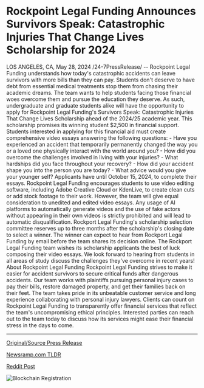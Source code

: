 # Rockpoint Legal Funding Announces Survivors Speak: Catastrophic Injuries That Change Lives Scholarship for 2024

LOS ANGELES, CA, May 28, 2024 /24-7PressRelease/ -- Rockpoint Legal Funding understands how today's catastrophic accidents can leave survivors with more bills than they can pay. Students don't deserve to have debt from essential medical treatments stop them from chasing their academic dreams.   The team wants to help students facing those financial woes overcome them and pursue the education they deserve. As such, undergraduate and graduate students alike will have the opportunity to apply for Rockpoint Legal Funding's Survivors Speak: Catastrophic Injuries That Change Lives Scholarship ahead of the 2024/25 academic year.  This scholarship promises its winning student $2,500 in financial support. Students interested in applying for this financial aid must create comprehensive video essays answering the following questions:  - Have you experienced an accident that temporarily permanently changed the way you or a loved one physically interact with the world around you? - How did you overcome the challenges involved in living with your injuries? - What hardships did you face throughout your recovery? - How did your accident shape you into the person you are today? - What advice would you give your younger self?  Applicants have until October 15, 2024, to complete their essays. Rockpoint Legal Funding encourages students to use video editing software, including Adobe Creative Cloud or KdenLive, to create clean cuts or add stock footage to their work. However, the team will give equal consideration to unedited and edited video essays.  Any usage of AI platforms to automatically generate videos and the use of fake actors without appearing in their own videos is strictly prohibited and will lead to automatic disqualification.  Rockport Legal Funding's scholarship selection committee reserves up to three months after the scholarship's closing date to select a winner. The winner can expect to hear from Rockport Legal Funding by email before the team shares its decision online.  The Rockport Legal Funding team wishes its scholarship applicants the best of luck composing their video essays. We look forward to hearing from students in all areas of study discuss the challenges they've overcome in recent years!  About Rockpoint Legal Funding  Rockpoint Legal Funding strives to make it easier for accident survivors to secure critical funds after dangerous accidents. Our team works with plaintiffs pursuing personal injury cases to pay their bills, restore damaged property, and get their families back on their feet.  The team takes pride in its unbeatable customer service and long experience collaborating with personal injury lawyers. Clients can count on Rockpoint Legal Funding to transparently offer financial services that reflect the team's uncompromising ethical principles.   Interested parties can reach out to the team today to discuss how its services might ease their financial stress in the days to come. 

---

[Original/Source Press Release](https://www.24-7pressrelease.com/press-release/511195/rockpoint-legal-funding-announces-survivors-speak-catastrophic-injuries-that-change-lives-scholarship-for-2024)
                    

[Newsramp.com TLDR](None) 



[Reddit Post](https://www.reddit.com/r/Lifestyle_Culture/comments/1d2divz/rockpoint_legal_funding_offers_scholarship_for/) 



![Blockchain Registration](https://cdn.newsramp.app/24-7PressRelease/qrcode/245/28/icytQMe.webp)